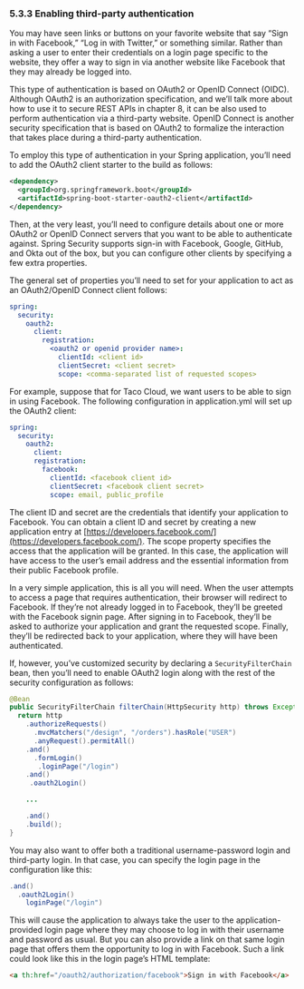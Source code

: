 ### 5.3.3 Enabling third-party authentication

You may have seen links or buttons on your favorite website that say “Sign in with Facebook,” “Log in with Twitter,” or something similar. Rather than asking a user to enter their credentials on a login page specific to the website, they offer a way to sign in via another website like Facebook that they may already be logged into.

This type of authentication is based on OAuth2 or OpenID Connect (OIDC). Although OAuth2 is an authorization specification, and we’ll talk more about how to use it to secure REST APIs in chapter 8, it can be also used to perform authentication via a third-party website. OpenID Connect is another security specification that is based on OAuth2 to formalize the interaction that takes place during a third-party authentication.

To employ this type of authentication in your Spring application, you’ll need to add the OAuth2 client starter to the build as follows:

```xml
<dependency>
  <groupId>org.springframework.boot</groupId>
  <artifactId>spring-boot-starter-oauth2-client</artifactId>
</dependency>
```

Then, at the very least, you’ll need to configure details about one or more OAuth2 or OpenID Connect servers that you want to be able to authenticate against. Spring Security supports sign-in with Facebook, Google, GitHub, and Okta out of the box, but you can configure other clients by specifying a few extra properties.

The general set of properties you’ll need to set for your application to act as an OAuth2/OpenID Connect client follows:

```yaml
spring:
  security:
    oauth2:
      client:
        registration:
          <oauth2 or openid provider name>:
            clientId: <client id>
            clientSecret: <client secret>
            scope: <comma-separated list of requested scopes>
```

For example, suppose that for Taco Cloud, we want users to be able to sign in using Facebook. The following configuration in application.yml will set up the OAuth2 client:

```yaml
spring:
  security:
    oauth2:
      client:
      registration:
        facebook:
          clientId: <facebook client id>
          clientSecret: <facebook client secret>
          scope: email, public_profile
```

The client ID and secret are the credentials that identify your application to Facebook. You can obtain a client ID and secret by creating a new application entry at [https://developers.facebook.com/](https://developers.facebook.com/). The scope property specifies the access that the application will be granted. In this case, the application will have access to the user’s email address and the essential information from their public Facebook profile.

In a very simple application, this is all you will need. When the user attempts to access a page that requires authentication, their browser will redirect to Facebook. If they’re not already logged in to Facebook, they’ll be greeted with the Facebook signin page. After signing in to Facebook, they’ll be asked to authorize your application and grant the requested scope. Finally, they’ll be redirected back to your application, where they will have been authenticated.

If, however, you’ve customized security by declaring a `SecurityFilterChain` bean, then you’ll need to enable OAuth2 login along with the rest of the security configuration as follows:

```java
@Bean
public SecurityFilterChain filterChain(HttpSecurity http) throws Exception {
  return http
    .authorizeRequests()
      .mvcMatchers("/design", "/orders").hasRole("USER")
      .anyRequest().permitAll()
    .and()
      .formLogin()
       .loginPage("/login")
    .and()
     .oauth2Login()

    ...

    .and()
    .build();
}

```

You may also want to offer both a traditional username-password login and third-party login. In that case, you can specify the login page in the configuration like this:

```java
.and()
  .oauth2Login()
    loginPage("/login")
```

This will cause the application to always take the user to the application-provided login page where they may choose to log in with their username and password as usual. But you can also provide a link on that same login page that offers them the opportunity to log in with Facebook. Such a link could look like this in the login page’s HTML template:

```html
<a th:href="/oauth2/authorization/facebook">Sign in with Facebook</a>
```
